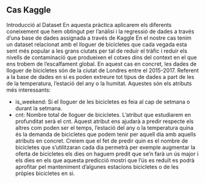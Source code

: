## Cas Kaggle

Introducció al Dataset
En aquesta pràctica aplicarem els diferents coneixement que hem obtingut per l’anàlisi i la regressió de dades a través d’una base de dades assignada a través de Kaggle
En el nostre cas tenim un dataset relacionat amb el lloguer de bicicletes que cada vegada esta sent més popular a les grans ciutats per tal de reduir el tràfic i reduir els nivells de contaminació que produeixen el cotxes dins del context en el que ens trobem de l’escalfament global. En aquest cas en concret, les dades de lloguer de bicicletes són de la ciutat de Londres entre el 2015-2017.
Referent a la base de dades en si es poden extreure tot tipus de dades a part de les de la temperatura, l’estació del any o la humitat.
Aquestes són els atributs més interessants:
-	is_weekend: Si el lloguer de les bicicletes es feia al cap de setmana o durant la setmana.
-	cnt: Nombre total de lloguer de bicicletes.
L’atribut que estudiarem en profunditat serà el cnt. Aquest atribut ens ajudarà a predir respecte els altres com poden ser el temps, l’estació del any o la temperatura quina és la demanda de bicicletes que podem tenir per aquell dia amb aquells atributs en concret.
Creiem que el fet de predir quin es el nombre de bicicletes que s’utilitzaran cada dia permetrà per exemple augmentar la oferta de bicicletes els dies on haguem predit que se’n farà un ús major i els dies en els que aquesta predicció mostri que l’ús es reduït es podrà aprofitar pel manteniment d’algunes estacions bicicletes o de les pròpies bicicletes en si. 
